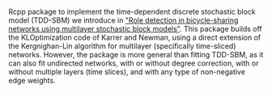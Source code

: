 Rcpp package to implement the time-dependent discrete stochastic block model (TDD-SBM) we introduce in ["Role detection in bicycle-sharing networks using multilayer stochastic block models"](https://www.cambridge.org/core/journals/network-science/article/role-detection-in-bicyclesharing-networks-using-multilayer-stochastic-block-models/5D73728650C5C3E2DB9455FCDF46F0E2). This package builds off the KLOptimization code of Karrer and Newman, using a direct extension of the Kergnighan-Lin algorithm for multilayer (specifically time-sliced) networks. However, the package is more general than fitting TDD-SBM, as it can also fit undirected networks, with or without degree correction, with or without multiple layers (time slices), and with any type of non-negative edge weights.
